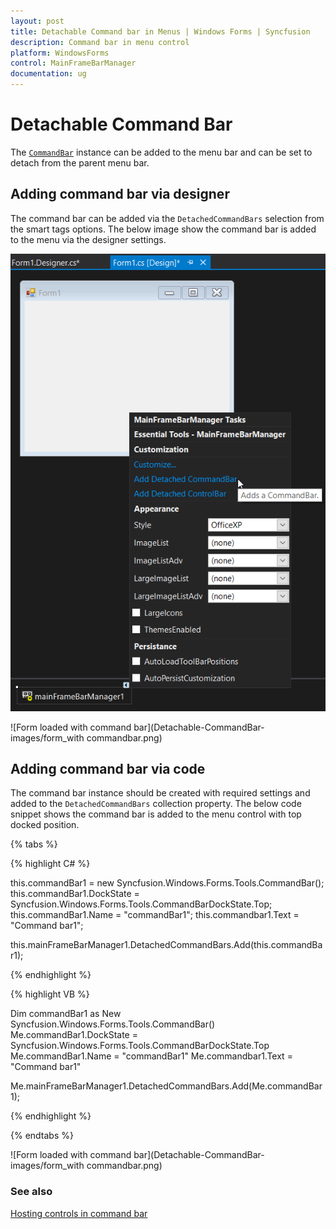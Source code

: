 ```yaml
---
layout: post
title: Detachable Command bar in Menus | Windows Forms | Syncfusion
description: Command bar in menu control
platform: WindowsForms
control: MainFrameBarManager 
documentation: ug
---
```


# Detachable Command Bar

The [`CommandBar`](https://help.syncfusion.com/cr/cref_files/windowsforms/Syncfusion.Tools.Windows~Syncfusion.Windows.Forms.Tools.CommandBar.html) instance can be added to the menu bar and can be set to detach from the parent menu bar.

## Adding command bar via designer

The command bar can be added via the `DetachedCommandBars` selection from the smart tags options. The below image show the command bar is added to the menu via the designer settings.

![Command bar added to the bar](Detachable-Commandbar-images/adding_CommandBar_Designer.png)

![Form loaded with command bar](Detachable-CommandBar-images/form_with commandbar.png)

## Adding command bar via code

The command bar instance should be created with required settings and added to the `DetachedCommandBars` collection property. The below code snippet shows the command bar is added to the menu control with top docked position.

{% tabs %}

{% highlight C# %}

this.commandBar1 = new Syncfusion.Windows.Forms.Tools.CommandBar();
this.commandBar1.DockState = Syncfusion.Windows.Forms.Tools.CommandBarDockState.Top;
this.commandBar1.Name = "commandBar1";
this.commandbar1.Text = "Command bar1";

this.mainFrameBarManager1.DetachedCommandBars.Add(this.commandBar1);

{% endhighlight %}

{% highlight VB %}

Dim commandBar1 as New Syncfusion.Windows.Forms.Tools.CommandBar()
Me.commandBar1.DockState = Syncfusion.Windows.Forms.Tools.CommandBarDockState.Top
Me.commandBar1.Name = "commandBar1"
Me.commandbar1.Text = "Command bar1"

Me.mainFrameBarManager1.DetachedCommandBars.Add(Me.commandBar1);

{% endhighlight %}

{% endtabs %}

![Form loaded with command bar](Detachable-CommandBar-images/form_with commandbar.png)

### See also

[Hosting controls in command bar](https://help.syncfusion.com/windowsforms/commandbar/hosting-child-controls)